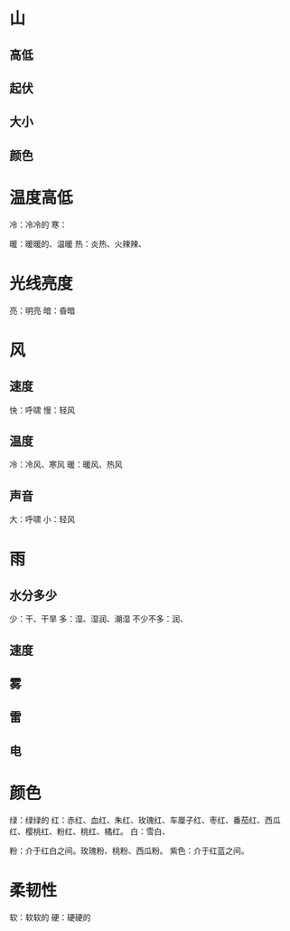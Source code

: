 # 山
## 高低
## 起伏
## 大小
## 颜色
# 温度高低
冷：冷冷的
寒：

暖：暖暖的、温暖
热：炎热、火辣辣、

# 光线亮度
亮：明亮
暗：昏暗

# 风
## 速度
快：呼啸
慢：轻风

## 温度
冷：冷风、寒风
暖：暖风、热风

## 声音
大：呼啸
小：轻风


# 雨
## 水分多少
少：干、干旱
多：湿、湿润、潮湿
不少不多：润、


## 速度
## 雾

## 雷
## 电







# 颜色
绿：绿绿的
红：赤红、血红、朱红、玫瑰红、车厘子红、枣红、番茄红、西瓜红、樱桃红、粉红、桃红、橘红。
白：雪白、

粉：介于红白之间。玫瑰粉、桃粉、西瓜粉。
紫色：介于红蓝之间。

# 柔韧性
软：软软的
硬：硬硬的

